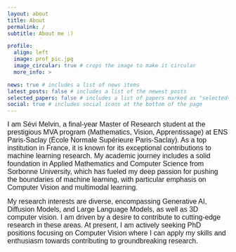 ```yaml
---
layout: about
title: About
permalink: /
subtitle: About me :)

profile:
  align: left
  image: prof_pic.jpg
  image_circular: true # crops the image to make it circular
  more_info: >

news: true # includes a list of news items
latest_posts: false # includes a list of the newest posts
selected_papers: false # includes a list of papers marked as "selected={true}"
social: true # includes social icons at the bottom of the page
---
```


<span style="font-family: Arial, sans-serif; font-size: 16px;">I am Sévi Melvin, a final-year Master of Research student at the prestigious MVA program (Mathematics, Vision, Apprentissage) at ENS Paris-Saclay (École Normale Supérieure Paris-Saclay). As a top institution in France, it is known for its exceptional contributions to machine learning research. My academic journey includes a solid foundation in Applied Mathematics and Computer Science from Sorbonne University, which has fueled my deep passion for pushing the boundaries of machine learning, with particular emphasis on Computer Vision and multimodal learning.

<span style="font-family: Arial, sans-serif; font-size: 16px;">My research interests are diverse, encompassing Generative AI, Diffusion Models, and Large Language Models, as well as 3D computer vision.  I am driven by a desire to contribute to cutting-edge research in these areas. At present, I am actively seeking PhD positions focusing on Computer Vision where I can apply my skills and enthusiasm towards contributing to groundbreaking research.
